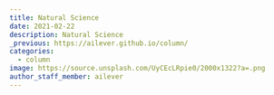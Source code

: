 ```yaml
---
title: Natural Science
date: 2021-02-22
description: Natural Science
_previous: https://ailever.github.io/column/
categories:
  - column
image: https://source.unsplash.com/UyCEcLRpie0/2000x1322?a=.png
author_staff_member: ailever
---
```


